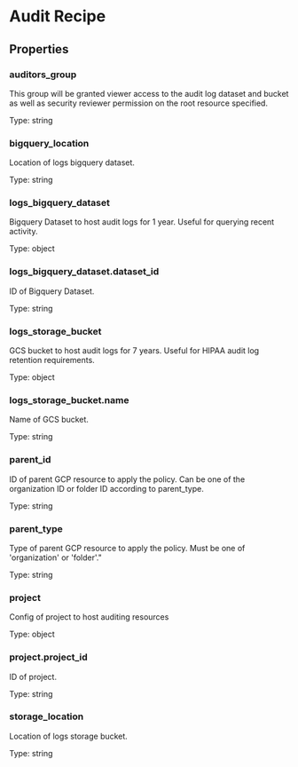 # Audit Recipe

<!-- These files are auto generated -->

## Properties

### auditors_group

This group will be granted viewer access to the audit log dataset and
bucket as well as security reviewer permission on the root resource
specified.

Type: string

### bigquery_location

Location of logs bigquery dataset.

Type: string

### logs_bigquery_dataset

Bigquery Dataset to host audit logs for 1 year. Useful for querying recent activity.

Type: object

### logs_bigquery_dataset.dataset_id

ID of Bigquery Dataset.

Type: string

### logs_storage_bucket

GCS bucket to host audit logs for 7 years. Useful for HIPAA audit log retention requirements.

Type: object

### logs_storage_bucket.name

Name of GCS bucket.

Type: string

### parent_id

ID of parent GCP resource to apply the policy.
Can be one of the organization ID or folder ID according to parent_type.

Type: string

### parent_type

Type of parent GCP resource to apply the policy.
Must be one of 'organization' or 'folder'."

Type: string

### project

Config of project to host auditing resources

Type: object

### project.project_id

ID of project.

Type: string

### storage_location

Location of logs storage bucket.

Type: string
